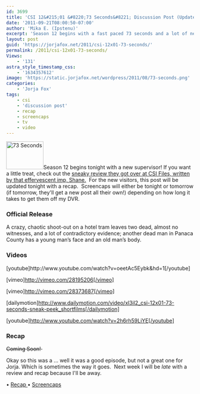 ```yaml
---
id: 3699
title: 'CSI 12&#215;01 &#8220;73 Seconds&#8221; Discussion Post (Updated)'
date: '2011-09-21T08:00:50-07:00'
author: 'Mika E. (Ipstenu)'
excerpt: 'Season 12 begins with a fast paced 73 seconds and a lot of new beginnings. (Updated at 12:32pm ET)'
layout: post
guid: 'https://jorjafox.net/2011/csi-12x01-73-seconds/'
permalink: /2011/csi-12x01-73-seconds/
Views:
    - '131'
astra_style_timestamp_css:
    - '1634357612'
image: 'https://static.jorjafox.net/wordpress/2011/08/73-seconds.png'
categories:
    - 'Jorja Fox'
tags:
    - csi
    - 'discussion post'
    - recap
    - screencaps
    - tv
    - video
---
```


<img class="alignleft size-thumbnail wp-image-3791" title="73 Seconds" src="//static.jorjafox.net/wordpress/2011/08/73-seconds-210x140.png" alt="73 Seconds" width="100" height="75" />Season 12 begins tonight with a new supervisor! If you want a little treat, check out the <a href="http://www.csifiles.com/content/2011/09/review-csi-crime-scene-investigation-%E2%80%94-hello-ted-danson/">sneaky review they got over at CSI Files, written by that effervescent imp, Shane.</a>  For the new visitors, this post will be updated tonight with a recap.  Screencaps will either be tonight or tomorrow (if tomorrow, they'll get a new post all their own!) depending on how long it takes to get them off my DVR.
<h3>Official Release</h3>
A crazy, chaotic shoot-out on a hotel tram leaves two dead, almost no witnesses, and a lot of contradictory evidence; another dead man in Panaca County has a young man’s face and an old man’s body.
<h3>Videos</h3>
[youtube]http://www.youtube.com/watch?v=oeetAc5Eybk&amp;hd=1[/youtube]

[vimeo]http://vimeo.com/28195206[/vimeo]

[vimeo]http://vimeo.com/28373687[/vimeo]

[dailymotion]http://www.dailymotion.com/video/xl3il2_csi-12x01-73-seconds-sneak-peek_shortfilms[/dailymotion]

[youtube]http://www.youtube.com/watch?v=2h6rh59LiYE[/youtube]
<h3>Recap</h3>
<del>Coming Soon! </del>

Okay so this was a ... well it was a good episode, but not a great one for Jorja. Which is sometimes the way it goes.  Next week I will be <em>late</em> with a review and recap because I'll be away.

• <a href="https://jorjafox.net/wiki/73_Seconds">Recap
</a>• <a href="https://jorjafox.net/gallery/tv/csi/season12/73seconds">Screencaps</a>